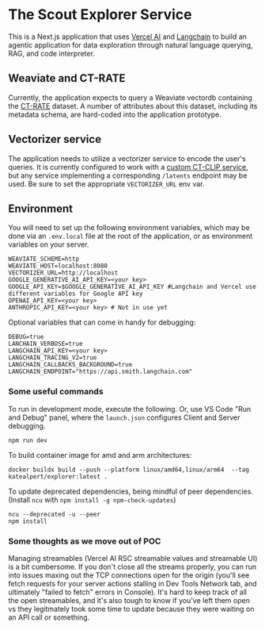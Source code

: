 # The Scout Explorer Service

This is a Next.js application that uses [Vercel AI](https://vercel.com/ai) and [Langchain](https://js.langchain.com/v0.2/docs/introduction/) to build an agentic application for data exploration through natural language querying, RAG, and code interpreter.

## Weaviate and CT-RATE
Currently, the application expects to query a Weaviate vectordb containing the [CT-RATE](https://huggingface.co/datasets/ibrahimhamamci/CT-RATE) dataset. A number of attributes about this dataset, including its metadata schema, are hard-coded into the application prototype.

## Vectorizer service
The application needs to utilize a vectorizer service to encode the user's queries. It is currently configured to work with a [custom CT-CLIP service](https://github.com/larkspur-ai/CT-CLIP/blob/main/app.py), but any service implementing a corresponding `/latents` endpoint may be used. Be sure to set the appropriate `VECTORIZER_URL` env var.

## Environment
You will need to set up the following environment variables, which may be done via an `.env.local` file at the root of the application, or as environment variables on your server.
```
WEAVIATE_SCHEME=http
WEAVIATE_HOST=localhost:8080
VECTORIZER_URL=http://localhost
GOOGLE_GENERATIVE_AI_API_KEY=<your key>
GOOGLE_API_KEY=$GOOGLE_GENERATIVE_AI_API_KEY #Langchain and Vercel use different variables for Google API key
OPENAI_API_KEY=<your key>
ANTHROPIC_API_KEY=<your key> # Not in use yet
```

Optional variables that can come in handy for debugging:
```
DEBUG=true
LANCHAIN_VERBOSE=true
LANGCHAIN_API_KEY=<your key>
LANGCHAIN_TRACING_V2=true
LANGCHAIN_CALLBACKS_BACKGROUND=true
LANGCHAIN_ENDPOINT="https://api.smith.langchain.com"
```

### Some useful commands

To run in development mode, execute the following. Or, use VS Code "Run and Debug" panel, where the `launch.json` configures Client and Server debugging.
```
npm run dev
```

To build container image for amd and arm architectures:
```
docker buildx build --push --platform linux/amd64,linux/arm64  --tag katealpert/explorer:latest .
```

To update deprecated dependencies, being mindful of peer dependencies. (Install `ncu` with `npm install -g npm-check-updates`)
```
ncu --deprecated -u --peer
npm install
```

### Some thoughts as we move out of POC
Managing streamables (Vercel AI RSC streamable values and streamable UI) is a bit cumbersome. If you don't close all the streams properly, you can run into issues maxing out the TCP connections open for the origin (you'll see fetch requests for your server actions stalling in Dev Tools Network tab, and ultimately "failed to fetch" errors in Console). It's hard to keep track of all the open streamables, and it's also tough to know if you've left them open vs they legitmately took some time to update because they were waiting on an API call or something.
